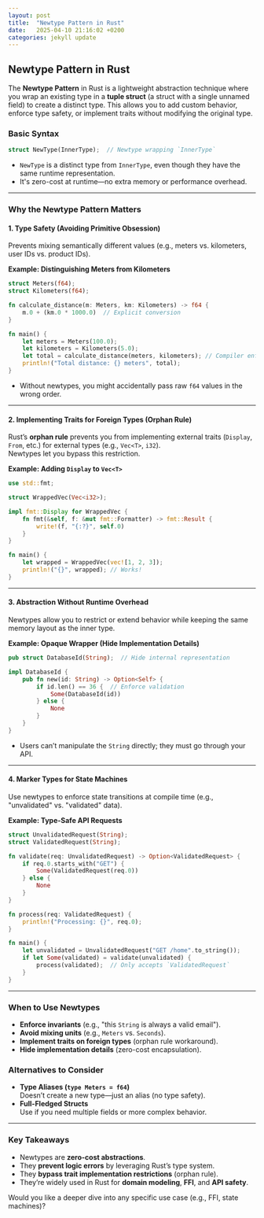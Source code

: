 ```yaml
---
layout: post
title:  "Newtype Pattern in Rust"
date:   2025-04-10 21:16:02 +0200
categories: jekyll update
---
```



## **Newtype Pattern in Rust**
The **Newtype Pattern** in Rust is a lightweight abstraction technique where you wrap an existing type in a **tuple struct** (a struct with a single unnamed field) to create a distinct type. This allows you to add custom behavior, enforce type safety, or implement traits without modifying the original type.

### **Basic Syntax**
```rust
struct NewType(InnerType);  // Newtype wrapping `InnerType`
```
- `NewType` is a distinct type from `InnerType`, even though they have the same runtime representation.
- It's zero-cost at runtime—no extra memory or performance overhead.

---

### **Why the Newtype Pattern Matters**
#### 1. **Type Safety (Avoiding Primitive Obsession)**
Prevents mixing semantically different values (e.g., meters vs. kilometers, user IDs vs. product IDs).

**Example: Distinguishing Meters from Kilometers**
```rust
struct Meters(f64);
struct Kilometers(f64);

fn calculate_distance(m: Meters, km: Kilometers) -> f64 {
    m.0 + (km.0 * 1000.0)  // Explicit conversion
}

fn main() {
    let meters = Meters(100.0);
    let kilometers = Kilometers(5.0);
    let total = calculate_distance(meters, kilometers); // Compiler enforces correct types
    println!("Total distance: {} meters", total);
}
```
- Without newtypes, you might accidentally pass raw `f64` values in the wrong order.

---

#### 2. **Implementing Traits for Foreign Types (Orphan Rule)**
Rust’s **orphan rule** prevents you from implementing external traits (`Display`, `From`, etc.) for external types (e.g., `Vec<T>`, `i32`).  
Newtypes let you bypass this restriction.

**Example: Adding `Display` to `Vec<T>`**
```rust
use std::fmt;

struct WrappedVec(Vec<i32>);

impl fmt::Display for WrappedVec {
    fn fmt(&self, f: &mut fmt::Formatter) -> fmt::Result {
        write!(f, "{:?}", self.0)
    }
}

fn main() {
    let wrapped = WrappedVec(vec![1, 2, 3]);
    println!("{}", wrapped); // Works!
}
```

---

#### 3. **Abstraction Without Runtime Overhead**
Newtypes allow you to restrict or extend behavior while keeping the same memory layout as the inner type.

**Example: Opaque Wrapper (Hide Implementation Details)**
```rust
pub struct DatabaseId(String);  // Hide internal representation

impl DatabaseId {
    pub fn new(id: String) -> Option<Self> {
        if id.len() == 36 {  // Enforce validation
            Some(DatabaseId(id))
        } else {
            None
        }
    }
}
```
- Users can’t manipulate the `String` directly; they must go through your API.

---

#### 4. **Marker Types for State Machines**
Use newtypes to enforce state transitions at compile time (e.g., "unvalidated" vs. "validated" data).

**Example: Type-Safe API Requests**
```rust
struct UnvalidatedRequest(String);
struct ValidatedRequest(String);

fn validate(req: UnvalidatedRequest) -> Option<ValidatedRequest> {
    if req.0.starts_with("GET") {
        Some(ValidatedRequest(req.0))
    } else {
        None
    }
}

fn process(req: ValidatedRequest) {
    println!("Processing: {}", req.0);
}

fn main() {
    let unvalidated = UnvalidatedRequest("GET /home".to_string());
    if let Some(validated) = validate(unvalidated) {
        process(validated);  // Only accepts `ValidatedRequest`
    }
}
```

---

### **When to Use Newtypes**
- **Enforce invariants** (e.g., "this `String` is always a valid email").
- **Avoid mixing units** (e.g., `Meters` vs. `Seconds`).
- **Implement traits on foreign types** (orphan rule workaround).
- **Hide implementation details** (zero-cost encapsulation).

### **Alternatives to Consider**
- **Type Aliases (`type Meters = f64`)**  
  Doesn’t create a new type—just an alias (no type safety).
- **Full-Fledged Structs**  
  Use if you need multiple fields or more complex behavior.

---

### **Key Takeaways**
- Newtypes are **zero-cost abstractions**.
- They **prevent logic errors** by leveraging Rust’s type system.
- They **bypass trait implementation restrictions** (orphan rule).
- They’re widely used in Rust for **domain modeling**, **FFI**, and **API safety**.

Would you like a deeper dive into any specific use case (e.g., FFI, state machines)?
